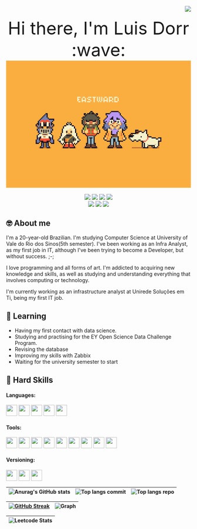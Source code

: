 <img align="right" src="https://komarev.com/ghpvc/?username=luisdorr&color=5A4FCF"><br>

<div align="center">
    <font size="10">Hi there, I'm Luis Dorr :wave:</font>
</div>

<div align="center">
  <a href="https://github.com/luisdorr">
    <img align="center" src="eastward.gif" width="700">
  </a>
</div>
<br>

<div align="center">
  <!-- Work Links -->
  <a href="https://www.linkedin.com/in/luisdorr" target="_blank"><img src="https://img.shields.io/badge/-LinkedIn-%230077B5?style=for-the-badge&logo=linkedin&logoColor=white" target="_blank"></a>
   <a href="https://github.com/luisdorr" target="_blank"><img src="https://img.shields.io/badge/GitHub-100000?style=for-the-badge&logo=github&logoColor=white" target="_blank"></a>
  <a href = "mailto:luisdorr@outlook.com"><img src="https://img.shields.io/badge/Outlook-0078D4?style=for-the-badge&logo=microsoft-outlook&logoColor=white"></a>
  <!-- Social Links -->
  <a href="https://www.instagram.com/luis.dorr/" target="_blank"><img src="https://img.shields.io/badge/-Instagram-%23E4405F?style=for-the-badge&logo=instagram&logoColor=white" target="_blank"></a>
  
</div>
<div align="center">
<!-- OTH Links -->
  <a><img src="https://img.shields.io/badge/-luisdorr﹟2463-%237289da?style=for-the-badge&logo=Discord&logoColor=white" target="_blank"></a>
  <a href="https://open.spotify.com/user/0v5pddv947x9hjbgl50pgbam3" target="_blank"><img src="https://img.shields.io/badge/Spotify-1ED760?&style=for-the-badge&logo=spotify&logoColor=white"target="_blank"></a>
  <a href="https://steamcommunity.com/profiles/76561198269516550" target="_blank"><img src="https://img.shields.io/badge/Steam-000000?style=for-the-badge&logo=steam&logoColor=white" target="_blank"></a>
</div>


## :nerd_face: About me
I'm a 20-year-old Brazilian. I'm studying Computer Science at University of Vale do Rio dos Sinos(5th semester). I've been working as an Infra Analyst, as my first job in IT, although I've been trying to become a Developer, but without success. ;-;

I love programming and all forms of art. I'm addicted to acquiring new knowledge and skills, as well as studying and understanding everything that involves computing or technology.

I'm currently working as an infrastructure analyst at Unirede Soluções em Ti, being my first IT job.

## :seedling: Learning
- Having my first contact with data science.
- Studying and practising for the EY Open Science Data Challenge Program.
- Revising the database
- Improving my skills with Zabbix
- Waiting for the university semester to start

## :briefcase: Hard Skills

#### Languages:
<img src="https://cdn.jsdelivr.net/gh/devicons/devicon@latest/icons/java/java-original-wordmark.svg" width="30" height="30"/> <img src="https://cdn.jsdelivr.net/gh/devicons/devicon@latest/icons/python/python-original.svg" width="30" height="30"/> <img src="https://cdn.jsdelivr.net/gh/devicons/devicon@latest/icons/c/c-original.svg" width="30" height="30"/> <img src="https://cdn.jsdelivr.net/gh/devicons/devicon@latest/icons/cplusplus/cplusplus-original.svg" width="30" height="30"/> <img src="https://cdn.jsdelivr.net/gh/devicons/devicon@latest/icons/csharp/csharp-original.svg" width="30" height="30"/> 

#### Tools:
<img src="https://cdn.jsdelivr.net/gh/devicons/devicon@latest/icons/junit/junit-original.svg" width="30" height="30"/> <img src="https://cdn.jsdelivr.net/gh/devicons/devicon@latest/icons/jupyter/jupyter-original.svg" width="30" height="30"/> <img src="https://cdn.jsdelivr.net/gh/devicons/devicon@latest/icons/pandas/pandas-original.svg" width="30" height="30"/> <img src="https://cdn.jsdelivr.net/gh/devicons/devicon@latest/icons/numpy/numpy-original.svg" width="30" height="30"/> <img src="https://cdn.jsdelivr.net/gh/devicons/devicon@latest/icons/matplotlib/matplotlib-original.svg" width="30" height="30"/> <img src="https://cdn.jsdelivr.net/gh/devicons/devicon@latest/icons/docker/docker-original.svg" width="30" height="30" /> <img src="https://cdn.jsdelivr.net/gh/devicons/devicon@latest/icons/kubernetes/kubernetes-original.svg" width="30" height="30"/> <img src="https://cdn.jsdelivr.net/gh/devicons/devicon@latest/icons/jetbrains/jetbrains-original.svg" width="30" height="30"/> <img src="https://cdn.jsdelivr.net/gh/devicons/devicon@latest/icons/vscode/vscode-original.svg" width="30" height="30"/>  
     
#### Versioning:
<img src="https://cdn.jsdelivr.net/gh/devicons/devicon@latest/icons/git/git-original.svg" width="30" height="30"/> <img src="https://cdn.jsdelivr.net/gh/devicons/devicon@latest/icons/github/github-original.svg" width="30" height="30"/> <img src="https://cdn.jsdelivr.net/gh/devicons/devicon@latest/icons/gitlab/gitlab-original.svg" width="30" height="30"/>
                 

| ![Anurag's GitHub stats](https://github-readme-stats.vercel.app/api?username=luisdorr&show_icons=true&&hide_border=true&theme=dark) | ![Top langs commit](http://github-profile-summary-cards.vercel.app/api/cards/repos-per-language?username=luisdorr&hide=Html&theme=dark) | ![Top langs repo](http://github-profile-summary-cards.vercel.app/api/cards/most-commit-language?username=luisdorr&theme=dark) |
| :-: | :-: | :-: |

[![GitHub Streak](https://github-readme-streak-stats.herokuapp.com/?user=luisdorr&hide_border=true&theme=dark)](https://github.com/luisdorr) | ![Graph](http://github-profile-summary-cards.vercel.app/api/cards/profile-details?username=luisdorr&theme=dark) |
| :-: | :-: |

<div align="center">
    
|![Leetcode Stats](https://leetcard.jacoblin.cool/Luisdorr?theme=dark)|
| :-: |

</div>







